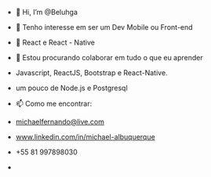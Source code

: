 - 👋 Hi, I’m @Beluhga
- 👀 Tenho interesse em ser um Dev Mobile ou Front-end
- 🌱 React e React - Native
- 💞️ Estou procurando colaborar em tudo o que eu aprender
- Javascript, ReactJS, Bootstrap e React-Native.
- um pouco de  Node.js e Postgresql

- 📫 Como me encontrar:
-  michaelfernando@live.com
-  www.linkedin.com/in/michael-albuquerque

-  +55 81 997898030
- 
  

